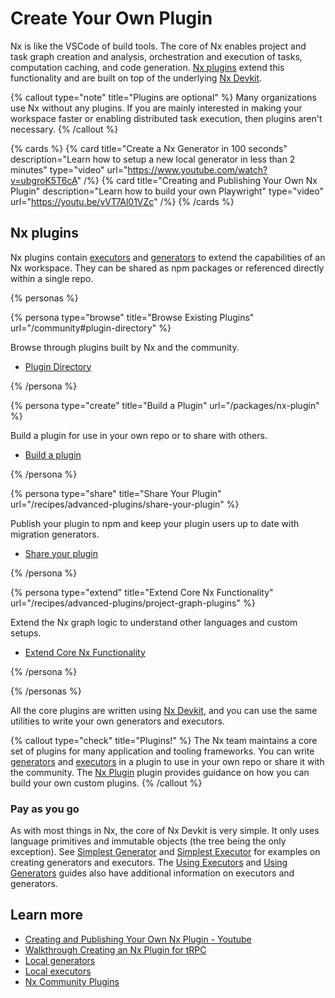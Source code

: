 # Create Your Own Plugin

Nx is like the VSCode of build tools. The core of Nx enables project and task graph creation and analysis, orchestration and
execution of tasks, computation caching, and code generation. [Nx plugins](#nx-plugins) extend this functionality and are built on top of the underlying [Nx Devkit](#nx-devkit).

{% callout type="note" title="Plugins are optional" %}
Many organizations use Nx without any plugins. If you are mainly interested in making your workspace faster or enabling distributed task execution, then plugins aren't necessary.
{% /callout %}

{% cards %}
{% card title="Create a Nx Generator in 100 seconds" description="Learn how to setup a new local generator in less than 2 minutes" type="video" url="https://www.youtube.com/watch?v=ubgroK5T6cA" /%}
{% card title="Creating and Publishing Your Own Nx Plugin" description="Learn how to build your own Playwright" type="video" url="https://youtu.be/vVT7Al01VZc" /%}
{% /cards %}

## Nx plugins

Nx plugins contain [executors](/plugin-features/use-task-executors) and [generators](/plugin-features/use-code-generators) to extend the capabilities of an Nx workspace. They can be shared as npm packages or referenced directly within a single repo.

{% personas %}

{% persona type="browse" title="Browse Existing Plugins" url="/community#plugin-directory" %}

Browse through plugins built by Nx and the community.

- [Plugin Directory](/community#plugin-directory)

{% /persona %}

{% persona type="create" title="Build a Plugin" url="/packages/nx-plugin" %}

Build a plugin for use in your own repo or to share with others.

- [Build a plugin](/packages/nx-plugin)

{% /persona %}

{% persona type="share" title="Share Your Plugin" url="/recipes/advanced-plugins/share-your-plugin" %}

Publish your plugin to npm and keep your plugin users up to date with migration generators.

- [Share your plugin](/recipes/advanced-plugins/share-your-plugin)

{% /persona %}

{% persona type="extend" title="Extend Core Nx Functionality" url="/recipes/advanced-plugins/project-graph-plugins" %}

Extend the Nx graph logic to understand other languages and custom setups.

- [Extend Core Nx Functionality](/recipes/advanced-plugins/project-graph-plugins)

{% /persona %}

{% /personas %}

All the core plugins are written using [Nx Devkit](/packages/devkit), and you can use the same utilities to write your own generators and
executors.

{% callout type="check" title="Plugins!" %}
The Nx team maintains a core set of plugins for many application and tooling frameworks. You can write [generators](/recipes/generators/local-generators) and [executors](/recipes/executors/creating-custom-executors) in a plugin to use in your own repo or share it with the community. The [Nx Plugin](/packages/nx-plugin) plugin provides guidance on how you can build your own custom plugins.
{% /callout %}

### Pay as you go

As with most things in Nx, the core of Nx Devkit is very simple. It only uses language primitives and immutable
objects (the tree being the only exception). See [Simplest Generator](/recipes/generators/creating-files)
and [Simplest Executor](/plugin-features/use-task-executors#simplest-executor) for examples on creating generators
and executors. The [Using Executors](/plugin-features/use-task-executors)
and [Using Generators](/plugin-features/use-code-generators) guides also have additional information on executors
and generators.

## Learn more

- [Creating and Publishing Your Own Nx Plugin - Youtube](https://www.youtube.com/watch?v=vVT7Al01VZc)
- [Walkthrough Creating an Nx Plugin for tRPC](https://blog.nrwl.io/create-your-own-trpc-stack-de42209f83a3)
- [Local generators](/recipes/generators/local-generators)
- [Local executors](/recipes/executors/creating-custom-executors)
- [Nx Community Plugins](/community)
